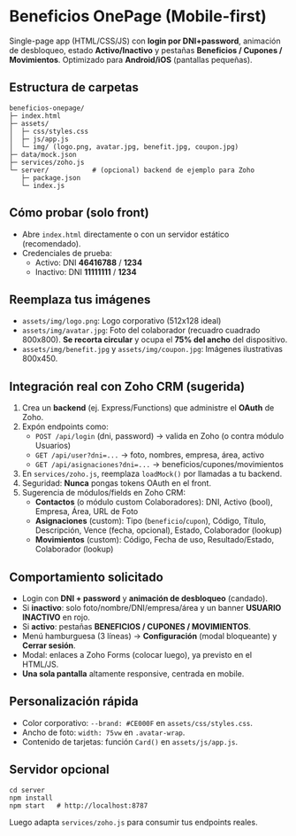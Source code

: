 
# Beneficios OnePage (Mobile-first)

Single-page app (HTML/CSS/JS) con **login por DNI+password**, animación de desbloqueo, estado **Activo/Inactivo** y pestañas **Beneficios / Cupones / Movimientos**. Optimizado para **Android/iOS** (pantallas pequeñas).

## Estructura de carpetas
```
beneficios-onepage/
├─ index.html
├─ assets/
│  ├─ css/styles.css
│  ├─ js/app.js
│  └─ img/ (logo.png, avatar.jpg, benefit.jpg, coupon.jpg)
├─ data/mock.json
├─ services/zoho.js
└─ server/           # (opcional) backend de ejemplo para Zoho
   ├─ package.json
   └─ index.js
```

## Cómo probar (solo front)
- Abre `index.html` directamente o con un servidor estático (recomendado).
- Credenciales de prueba:
  - Activo: DNI **46416788** / **1234**
  - Inactivo: DNI **11111111** / **1234**

## Reemplaza tus imágenes
- `assets/img/logo.png`: Logo corporativo (512x128 ideal)
- `assets/img/avatar.jpg`: Foto del colaborador (recuadro cuadrado 800x800). **Se recorta circular** y ocupa el **75% del ancho** del dispositivo.
- `assets/img/benefit.jpg` y `assets/img/coupon.jpg`: Imágenes ilustrativas 800x450.

## Integración real con Zoho CRM (sugerida)
1. Crea un **backend** (ej. Express/Functions) que administre el **OAuth** de Zoho.
2. Expón endpoints como:
   - `POST /api/login` (dni, password) → valida en Zoho (o contra módulo Usuarios)
   - `GET /api/user?dni=...` → foto, nombres, empresa, área, activo
   - `GET /api/asignaciones?dni=...` → beneficios/cupones/movimientos
3. En `services/zoho.js`, reemplaza `loadMock()` por llamadas a tu backend.
4. Seguridad: **Nunca** pongas tokens OAuth en el front.
5. Sugerencia de módulos/fields en Zoho CRM:
   - **Contactos** (o módulo custom Colaboradores): DNI, Activo (bool), Empresa, Área, URL de Foto
   - **Asignaciones** (custom): Tipo (`beneficio`/`cupon`), Código, Título, Descripción, Vence (fecha, opcional), Estado, Colaborador (lookup)
   - **Movimientos** (custom): Código, Fecha de uso, Resultado/Estado, Colaborador (lookup)

## Comportamiento solicitado
- Login con **DNI + password** y **animación de desbloqueo** (candado).
- Si **inactivo**: solo foto/nombre/DNI/empresa/área y un banner **USUARIO INACTIVO** en rojo.
- Si **activo**: pestañas **BENEFICIOS / CUPONES / MOVIMIENTOS**.
- Menú hamburguesa (3 líneas) → **Configuración** (modal bloqueante) y **Cerrar sesión**.
- Modal: enlaces a Zoho Forms (colocar luego), ya previsto en el HTML/JS.
- **Una sola pantalla** altamente responsive, centrada en mobile.

## Personalización rápida
- Color corporativo: `--brand: #CE000F` en `assets/css/styles.css`.
- Ancho de foto: `width: 75vw` en `.avatar-wrap`.
- Contenido de tarjetas: función `Card()` en `assets/js/app.js`.

## Servidor opcional
```
cd server
npm install
npm start   # http://localhost:8787
```
Luego adapta `services/zoho.js` para consumir tus endpoints reales.
